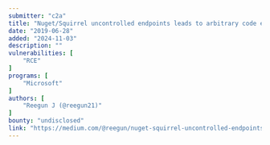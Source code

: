 ```yaml
---
submitter: "c2a"
title: "Nuget/Squirrel uncontrolled endpoints leads to arbitrary code execution"
date: "2019-06-28"
added: "2024-11-03"
description: ""
vulnerabilities: [
    "RCE"
]
programs: [
    "Microsoft"
]
authors: [
    "Reegun J (@reegun21)"
]
bounty: "undisclosed"
link: "https://medium.com/@reegun/nuget-squirrel-uncontrolled-endpoints-leads-to-arbitrary-code-execution-80c9df51cf12"
---
```





